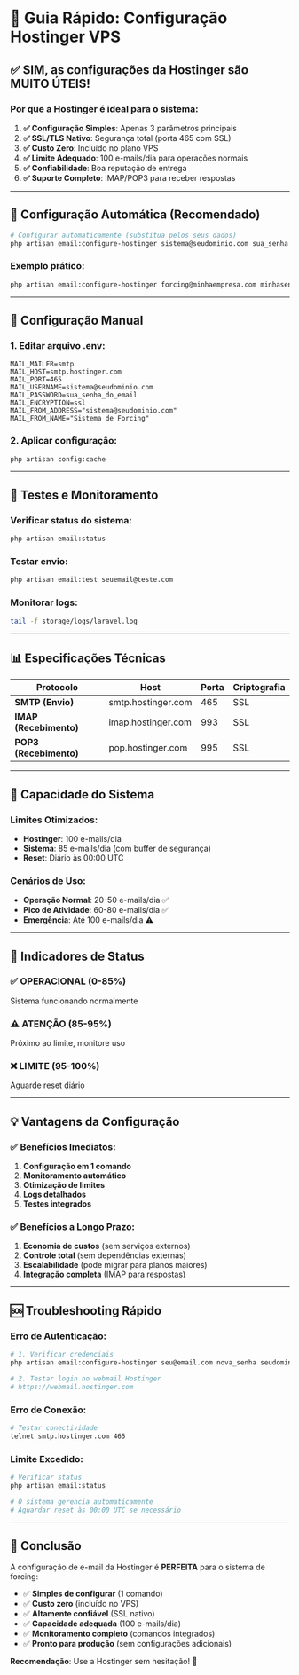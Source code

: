 # 🚀 Guia Rápido: Configuração Hostinger VPS

## ✅ SIM, as configurações da Hostinger são MUITO ÚTEIS!

### Por que a Hostinger é ideal para o sistema:

1. **✅ Configuração Simples**: Apenas 3 parâmetros principais
2. **✅ SSL/TLS Nativo**: Segurança total (porta 465 com SSL)
3. **✅ Custo Zero**: Incluído no plano VPS
4. **✅ Limite Adequado**: 100 e-mails/dia para operações normais
5. **✅ Confiabilidade**: Boa reputação de entrega
6. **✅ Suporte Completo**: IMAP/POP3 para receber respostas

---

## 🔧 Configuração Automática (Recomendado)

```bash
# Configurar automaticamente (substitua pelos seus dados)
php artisan email:configure-hostinger sistema@seudominio.com sua_senha seudominio.com --test
```

### Exemplo prático:
```bash
php artisan email:configure-hostinger forcing@minhaempresa.com minhasenha123 minhaempresa.com --test
```

---

## 📝 Configuração Manual

### 1. Editar arquivo .env:
```env
MAIL_MAILER=smtp
MAIL_HOST=smtp.hostinger.com
MAIL_PORT=465
MAIL_USERNAME=sistema@seudominio.com
MAIL_PASSWORD=sua_senha_do_email
MAIL_ENCRYPTION=ssl
MAIL_FROM_ADDRESS="sistema@seudominio.com"
MAIL_FROM_NAME="Sistema de Forcing"
```

### 2. Aplicar configuração:
```bash
php artisan config:cache
```

---

## 🧪 Testes e Monitoramento

### Verificar status do sistema:
```bash
php artisan email:status
```

### Testar envio:
```bash
php artisan email:test seuemail@teste.com
```

### Monitorar logs:
```bash
tail -f storage/logs/laravel.log
```

---

## 📊 Especificações Técnicas

| Protocolo | Host | Porta | Criptografia |
|-----------|------|-------|--------------|
| **SMTP (Envio)** | smtp.hostinger.com | 465 | SSL |
| **IMAP (Recebimento)** | imap.hostinger.com | 993 | SSL |
| **POP3 (Recebimento)** | pop.hostinger.com | 995 | SSL |

---

## 🎯 Capacidade do Sistema

### Limites Otimizados:
- **Hostinger**: 100 e-mails/dia
- **Sistema**: 85 e-mails/dia (com buffer de segurança)
- **Reset**: Diário às 00:00 UTC

### Cenários de Uso:
- **Operação Normal**: 20-50 e-mails/dia ✅
- **Pico de Atividade**: 60-80 e-mails/dia ✅
- **Emergência**: Até 100 e-mails/dia ⚠️

---

## 🚦 Indicadores de Status

### ✅ OPERACIONAL (0-85%)
Sistema funcionando normalmente

### ⚠️ ATENÇÃO (85-95%)
Próximo ao limite, monitore uso

### ❌ LIMITE (95-100%)
Aguarde reset diário

---

## 💡 Vantagens da Configuração

### ✅ Benefícios Imediatos:
1. **Configuração em 1 comando**
2. **Monitoramento automático**
3. **Otimização de limites**
4. **Logs detalhados**
5. **Testes integrados**

### ✅ Benefícios a Longo Prazo:
1. **Economia de custos** (sem serviços externos)
2. **Controle total** (sem dependências externas)
3. **Escalabilidade** (pode migrar para planos maiores)
4. **Integração completa** (IMAP para respostas)

---

## 🆘 Troubleshooting Rápido

### Erro de Autenticação:
```bash
# 1. Verificar credenciais
php artisan email:configure-hostinger seu@email.com nova_senha seudominio.com --test

# 2. Testar login no webmail Hostinger
# https://webmail.hostinger.com
```

### Erro de Conexão:
```bash
# Testar conectividade
telnet smtp.hostinger.com 465
```

### Limite Excedido:
```bash
# Verificar status
php artisan email:status

# O sistema gerencia automaticamente
# Aguardar reset às 00:00 UTC se necessário
```

---

## 🎉 Conclusão

A configuração de e-mail da Hostinger é **PERFEITA** para o sistema de forcing:

- ✅ **Simples de configurar** (1 comando)
- ✅ **Custo zero** (incluído no VPS)
- ✅ **Altamente confiável** (SSL nativo)
- ✅ **Capacidade adequada** (100 e-mails/dia)
- ✅ **Monitoramento completo** (comandos integrados)
- ✅ **Pronto para produção** (sem configurações adicionais)

**Recomendação**: Use a Hostinger sem hesitação! 🚀

